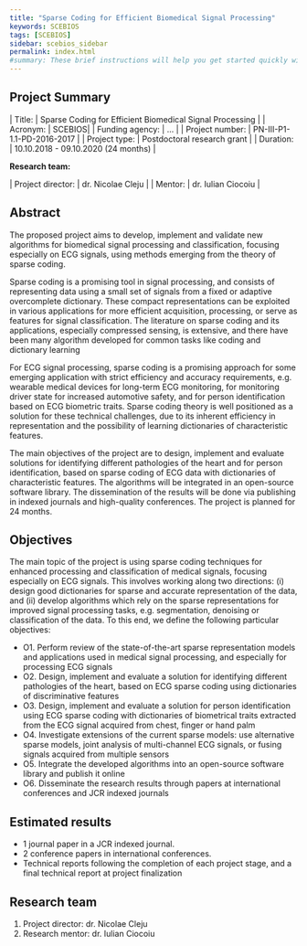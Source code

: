 ```yaml
---
title: "Sparse Coding for Efficient Biomedical Signal Processing"
keywords: SCEBIOS
tags: [SCEBIOS]
sidebar: scebios_sidebar
permalink: index.html
#summary: These brief instructions will help you get started quickly with the theme. The other topics in this help provide additional information and detail about working with other aspects of this theme and Jekyll.
---
```


## Project Summary

| Title: | Sparse Coding for Efficient Biomedical Signal Processing |
| Acronym: | SCEBIOS|
| Funding agency: | ... | 
| Project number: | PN-III-P1-1.1-PD-2016-2017 |
| Project type: | Postdoctoral research grant |
| Duration: | 10.10.2018 -  09.10.2020 (24 months) |

**Research team:**

| Project director: | dr. Nicolae Cleju |
| Mentor: | dr. Iulian Ciocoiu |

## Abstract

The proposed project aims to develop, implement and validate new algorithms for biomedical signal processing and classification, focusing especially on ECG signals, using methods emerging from the theory of sparse coding.

Sparse coding is a promising tool in signal processing, and consists of representing data using a small set of signals from a fixed or adaptive overcomplete dictionary. These compact representations can be exploited in various applications for more efficient acquisition, processing, or serve as features for signal classification. The literature on sparse coding and its applications, especially compressed sensing, is extensive, and there have been many algorithm developed for common tasks like coding and dictionary learning

For ECG signal processing, sparse coding is a promising approach for some emerging application with strict efficiency and accuracy requirements, e.g. wearable medical devices for long-term ECG monitoring, for monitoring driver state for increased automotive safety, and for person identification based on ECG biometric traits. Sparse coding theory is well positioned as a solution for these technical challenges, due to its inherent efficiency in representation and the possibility of learning dictionaries of characteristic features.

The main objectives of the project are to design, implement and evaluate solutions for identifying different pathologies of the heart and for person identification, based on sparse coding of ECG data with dictionaries of characteristic features. The algorithms will be integrated in an open-source software library. The dissemination of the results will be done via publishing in indexed journals and high-quality conferences. The project is planned for 24 months.


## Objectives

The main topic of the project is using sparse coding techniques for enhanced processing and classification of medical signals, focusing especially on ECG signals. This involves working along
two directions: (i) design good dictionaries for sparse and accurate representation of the data, and (ii) develop algorithms which rely on the sparse representations for improved signal processing tasks, e.g. segmentation, denoising or classification of the data. To this end, we define the following particular objectives:

* O1. Perform review of the state-of-the-art sparse representation models and applications used in medical signal processing, and especially for processing ECG signals
* O2. Design, implement and evaluate a solution for identifying different pathologies of the heart, based on ECG sparse coding using dictionaries of discriminative features
* O3. Design, implement and evaluate a solution for person identification using ECG sparse coding with dictionaries of biometrical traits extracted from the ECG signal acquired from chest, finger or hand palm 
* O4. Investigate extensions of the current sparse models: use alternative sparse models, joint analysis of multi-channel ECG signals, or fusing signals acquired from multiple sensors
* O5. Integrate the developed algorithms into an open-source software library and publish it online
* O6. Disseminate the research results through papers at international conferences and JCR indexed journals

## Estimated results
- 1 journal paper in a JCR indexed journal.
- 2 conference papers in international conferences.
- Technical reports following the completion of each project stage, and a final technical report at project finalization

## Research team

1. Project director: dr. Nicolae Cleju
2. Research mentor: dr. Iulian Ciocoiu 
